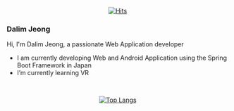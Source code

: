 
<div align=center>
	
[![Hits](https://hits.seeyoufarm.com/api/count/incr/badge.svg?url=https%3A%2F%2Fgithub.com%2FJeongDalim&count_bg=%2379C83D&title_bg=%23555555&icon=&icon_color=%23E7E7E7&title=hits&edge_flat=false)](https://hits.seeyoufarm.com) 
  </div>

###  Dalim Jeong
 Hi, I'm Dalim Jeong, a passionate Web Application developer
*  I am currently developing Web and Android Application using the Spring Boot Framework in Japan 
*  I’m currently learning VR

<br>
<div align=center>

[![Top Langs](https://github-readme-stats.vercel.app/api/top-langs/?username=JeongDalim&layout=compact)](https://github.com/anuraghazra/github-readme-stats)
	
  </div>	
	
<!--
**JeongDalim/JeongDalim** is a ✨ _special_ ✨ repository because its `README.md` (this file) appears on your GitHub profile.

Here are some ideas to get you started:

- 🔭 I’m currently working on ...
- 🌱 I’m currently learning ...
- 👯 I’m looking to collaborate on ...
- 🤔 I’m looking for help with ...
- 💬 Ask me about ...
- 📫 How to reach me: ...
- 😄 Pronouns: ...
- ⚡ Fun fact: ...
-->
